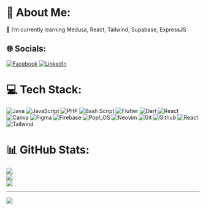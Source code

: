# 💫 About Me:
🌱 I’m currently learning Medusa, React, Tailwind, Supabase, ExpressJS


## 🌐 Socials:
[![Facebook](https://img.shields.io/badge/Facebook-%231877F2.svg?logo=Facebook&logoColor=white)](https://facebook.com/kenjiness) 
[![LinkedIn](https://img.shields.io/badge/LinkedIn-%230077B5.svg?logo=linkedin&logoColor=white)](https://linkedin.com/in/kenji-dev) 

# 💻 Tech Stack:
![Java](https://img.shields.io/badge/java-%23ED8B00.svg?style=for-the-badge&logo=openjdk&logoColor=white) 
![JavaScript](https://img.shields.io/badge/javascript-%23323330.svg?style=for-the-badge&logo=javascript&logoColor=%23F7DF1E) 
![PHP](https://img.shields.io/badge/php-%23777BB4.svg?style=for-the-badge&logo=php&logoColor=white) 
![Bash Script](https://img.shields.io/badge/bash_script-%23121011.svg?style=for-the-badge&logo=gnu-bash&logoColor=white) 
![Flutter](https://img.shields.io/badge/Flutter-%2302569B.svg?style=for-the-badge&logo=Flutter&logoColor=white) 
![Dart](https://img.shields.io/badge/dart-%230175C2.svg?style=for-the-badge&logo=dart&logoColor=white) 
![React](https://img.shields.io/badge/react-%2320232a.svg?style=for-the-badge&logo=react&logoColor=%2361DAFB) 
![Canva](https://img.shields.io/badge/Canva-%2300C4CC.svg?style=for-the-badge&logo=Canva&logoColor=white) 
![Figma](https://img.shields.io/badge/figma-%23F24E1E.svg?style=for-the-badge&logo=figma&logoColor=white) 
![Firebase](https://img.shields.io/badge/firebase-a08021?style=for-the-badge&logo=firebase&logoColor=ffcd34)
![Pop!_OS](https://img.shields.io/badge/Pop!_OS-black?style=for-the-badge&logo=popos&logoColor=48B9C7)
![Neovim](https://img.shields.io/badge/Neovim-green?style=for-the-badge&logo=neovim)
![Git](https://img.shields.io/badge/Git-orange?style=for-the-badge&logo=Git)
![Github](https://img.shields.io/badge/Github-black?style=for-the-badge&logo=github)
![React](https://img.shields.io/badge/React-blue?style=for-the-badge&logo=react)
![Tailwind](https://img.shields.io/badge/Tailwind%20CSS-blue?style=for-the-badge&logo=tailwindcss)







# 📊 GitHub Stats:
![](https://github-readme-stats.vercel.app/api?username=kenjinessdev&theme=dracula&hide_border=false&include_all_commits=true&count_private=false)<br/>
![](https://github-readme-streak-stats.herokuapp.com/?user=kenjinessdev&theme=dracula&hide_border=false)<br/>
![](https://github-readme-stats.vercel.app/api/top-langs/?username=kenjinessdev&theme=dracula&hide_border=false&include_all_commits=true&count_private=false&layout=compact)

---
[![](https://visitcount.itsvg.in/api?id=kenjinessdev&icon=0&color=0)](https://visitcount.itsvg.in)

<!-- Proudly created with GPRM ( https://gprm.itsvg.in ) -->
